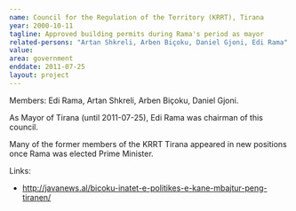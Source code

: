 ```yaml
---
name: Council for the Regulation of the Territory (KRRT), Tirana
year: 2000-10-11
tagline: Approved building permits during Rama's period as mayor
related-persons: "Artan Shkreli, Arben Biçoku, Daniel Gjoni, Edi Rama"
value:
area: government
enddate: 2011-07-25
layout: project
---
```

Members: Edi Rama, Artan Shkreli, Arben Biçoku, Daniel Gjoni.

As Mayor of Tirana (until 2011-07-25), Edi Rama was chairman of this council.

Many of the former members of the KRRT Tirana appeared in new positions once Rama was elected Prime Minister.

Links:
* <http://javanews.al/bicoku-inatet-e-politikes-e-kane-mbajtur-peng-tiranen/>

